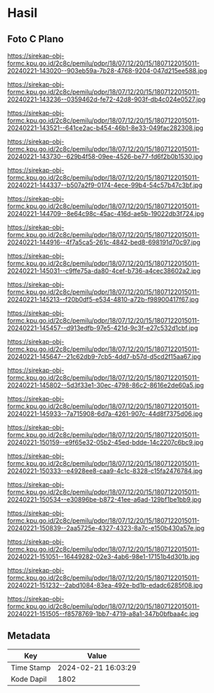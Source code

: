 # Hasil

## Foto C Plano

https://sirekap-obj-formc.kpu.go.id/2c8c/pemilu/pdpr/18/07/12/20/15/1807122015011-20240221-143020--903eb59a-7b28-4768-9204-047d215ee588.jpg

https://sirekap-obj-formc.kpu.go.id/2c8c/pemilu/pdpr/18/07/12/20/15/1807122015011-20240221-143236--0359462d-fe72-42d8-903f-db4c024e0527.jpg

https://sirekap-obj-formc.kpu.go.id/2c8c/pemilu/pdpr/18/07/12/20/15/1807122015011-20240221-143521--641ce2ac-b454-46b1-8e33-049fac282308.jpg

https://sirekap-obj-formc.kpu.go.id/2c8c/pemilu/pdpr/18/07/12/20/15/1807122015011-20240221-143730--629b4f58-09ee-4526-be77-fd6f2b0b1530.jpg

https://sirekap-obj-formc.kpu.go.id/2c8c/pemilu/pdpr/18/07/12/20/15/1807122015011-20240221-144337--b507a2f9-0174-4ece-99b4-54c57b47c3bf.jpg

https://sirekap-obj-formc.kpu.go.id/2c8c/pemilu/pdpr/18/07/12/20/15/1807122015011-20240221-144709--8e64c98c-45ac-416d-ae5b-19022db3f724.jpg

https://sirekap-obj-formc.kpu.go.id/2c8c/pemilu/pdpr/18/07/12/20/15/1807122015011-20240221-144916--4f7a5ca5-261c-4842-bed8-698191d70c97.jpg

https://sirekap-obj-formc.kpu.go.id/2c8c/pemilu/pdpr/18/07/12/20/15/1807122015011-20240221-145031--c9ffe75a-da80-4cef-b736-a4cec38602a2.jpg

https://sirekap-obj-formc.kpu.go.id/2c8c/pemilu/pdpr/18/07/12/20/15/1807122015011-20240221-145213--f20b0df5-e534-4810-a72b-f98900417f67.jpg

https://sirekap-obj-formc.kpu.go.id/2c8c/pemilu/pdpr/18/07/12/20/15/1807122015011-20240221-145457--d913edfb-97e5-421d-9c3f-e27c532d1cbf.jpg

https://sirekap-obj-formc.kpu.go.id/2c8c/pemilu/pdpr/18/07/12/20/15/1807122015011-20240221-145647--21c62db9-7cb5-4dd7-b57d-d5cd2f15aa67.jpg

https://sirekap-obj-formc.kpu.go.id/2c8c/pemilu/pdpr/18/07/12/20/15/1807122015011-20240221-145802--5d3f33e1-30ec-4798-86c2-8616e2de60a5.jpg

https://sirekap-obj-formc.kpu.go.id/2c8c/pemilu/pdpr/18/07/12/20/15/1807122015011-20240221-145933--7a715908-6d7a-4261-907c-44d8f7375d06.jpg

https://sirekap-obj-formc.kpu.go.id/2c8c/pemilu/pdpr/18/07/12/20/15/1807122015011-20240221-150159--e9f65e32-05b2-45ed-bdde-14c2207c6bc9.jpg

https://sirekap-obj-formc.kpu.go.id/2c8c/pemilu/pdpr/18/07/12/20/15/1807122015011-20240221-150333--e4928ee8-caa9-4c1c-8328-c15fa2476784.jpg

https://sirekap-obj-formc.kpu.go.id/2c8c/pemilu/pdpr/18/07/12/20/15/1807122015011-20240221-150534--e30896be-b872-41ee-a6ad-129bf1be1bb9.jpg

https://sirekap-obj-formc.kpu.go.id/2c8c/pemilu/pdpr/18/07/12/20/15/1807122015011-20240221-150839--2aa5725e-4327-4323-8a7c-e150b430a57e.jpg

https://sirekap-obj-formc.kpu.go.id/2c8c/pemilu/pdpr/18/07/12/20/15/1807122015011-20240221-151051--16449282-02e3-4ab6-98e1-17151b4d301b.jpg

https://sirekap-obj-formc.kpu.go.id/2c8c/pemilu/pdpr/18/07/12/20/15/1807122015011-20240221-151232--2abd1084-83ea-492e-bd1b-edadc6285f08.jpg

https://sirekap-obj-formc.kpu.go.id/2c8c/pemilu/pdpr/18/07/12/20/15/1807122015011-20240221-151505--f8578769-1bb7-4719-a8a1-347b0bfbaa4c.jpg


## Metadata

| Key        | Value               |
| ---------- | ------------------- |
| Time Stamp | 2024-02-21 16:03:29 |
| Kode Dapil | 1802                |



